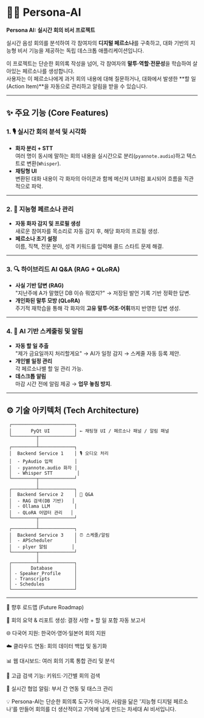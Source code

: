 # 🧑‍💻 Persona-AI
**Persona AI: 실시간 회의 비서 프로젝트**  

실시간 음성 회의를 분석하여 각 참여자의 **디지털 페르소나**를 구축하고, 대화 기반의 지능형 비서 기능을 제공하는 독립 데스크톱 애플리케이션입니다.  

이 프로젝트는 단순한 회의록 작성을 넘어, 각 참여자의 **말투·역할·전문성**을 학습하여 살아있는 페르소나를 생성합니다.  
사용자는 이 페르소나에게 과거 회의 내용에 대해 질문하거나, 대화에서 발생한 **할 일(Action Item)**을 자동으로 관리하고 알림을 받을 수 있습니다.

---

## ✨ 주요 기능 (Core Features)

### 1. 🎙️ 실시간 회의 분석 및 시각화
- **화자 분리 + STT**  
  여러 명이 동시에 말하는 회의 내용을 실시간으로 분리(`pyannote.audio`)하고 텍스트로 변환(`Whisper`).
- **채팅형 UI**  
  변환된 대화 내용이 각 화자의 아이콘과 함께 메신저 UI처럼 표시되어 흐름을 직관적으로 파악.

---

### 2. 🧑 지능형 페르소나 관리
- **자동 화자 감지 및 프로필 생성**  
  새로운 참여자를 목소리로 자동 감지 후, 해당 화자의 프로필 생성.
- **페르소나 초기 설정**  
  이름, 직책, 전문 분야, 성격 키워드를 입력해 콜드 스타트 문제 해결.

---

### 3. 🔍 하이브리드 AI Q&A (RAG + QLoRA)
- **사실 기반 답변 (RAG)**  
  "지난주에 A가 말했던 DB 이슈 뭐였지?" → 저장된 발언 기록 기반 정확한 답변.
- **개인화된 말투 모방 (QLoRA)**  
  주기적 재학습을 통해 각 화자의 **고유 말투·어조·어휘**까지 반영한 답변 생성.

---

### 4. 📅 AI 기반 스케줄링 및 알림
- **자동 할 일 추출**  
  "제가 금요일까지 처리할게요" → AI가 일정 감지 → 스케줄 자동 등록 제안.
- **개인별 일정 관리**  
  각 페르소나별 할 일 관리 가능.
- **데스크톱 알림**  
  마감 시간 전에 알림 제공 → **업무 놓침 방지**.

---

## ⚙️ 기술 아키텍처 (Tech Architecture)

```text
 ┌───────────────────────┐
 │       PyQt UI         │ ← 채팅형 UI / 페르소나 패널 / 알림 패널
 └─────────┬─────────────┘
           │
 ┌─────────┴─────────────┐
 │  Backend Service 1    │ 🎙️ 오디오 처리
 │  - PyAudio 입력        │
 │  - pyannote.audio 화자 │
 │  - Whisper STT         │
 └─────────┬─────────────┘
           │
 ┌─────────┴─────────────┐
 │  Backend Service 2    │ 🧠 Q&A
 │  - RAG 검색(DB 기반)   │
 │  - Ollama LLM         │
 │  - QLoRA 어댑터 관리   │
 └─────────┬─────────────┘
           │
 ┌─────────┴─────────────┐
 │  Backend Service 3    │ ⏰ 스케줄/알림
 │  - APScheduler        │
 │  - plyer 알림         │
 └─────────┬─────────────┘
           │
 ┌─────────┴─────────────┐
 │       Database        │
 │ - Speaker_Profile     │
 │ - Transcripts         │
 │ - Schedules           │
 └───────────────────────┘
```

---

📌 향후 로드맵 (Future Roadmap)

📝 회의 요약 & 리포트 생성: 결정 사항 + 할 일 포함 자동 보고서

🌐 다국어 지원: 한국어·영어·일본어 회의 지원

☁️ 클라우드 연동: 회의 데이터 백업 및 동기화

📊 웹 대시보드: 여러 회의 기록 통합 관리 및 분석

🔎 고급 검색 기능: 키워드·기간별 회의 검색

🤝 실시간 협업 알림: 부서 간 연동 및 태스크 관리

💡 Persona-AI는 단순한 회의록 도구가 아니라, 사람을 닮은 '지능형 디지털 페르소나'를 만들어
회의를 더 생산적이고 기억에 남게 만드는 차세대 AI 비서입니다.
